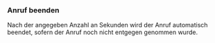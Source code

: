 ### Anruf beenden

Nach der angegeben Anzahl an Sekunden wird der Anruf automatisch beendet, sofern der Anruf noch nicht entgegen genommen wurde.